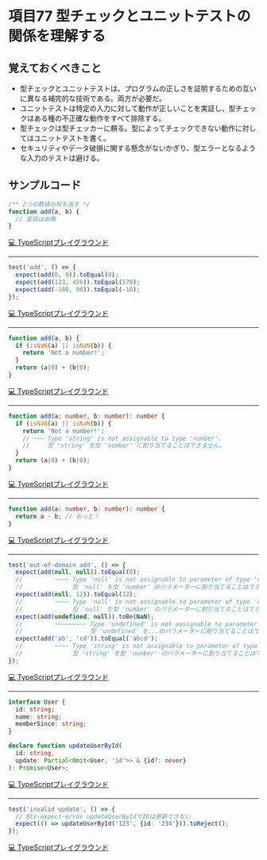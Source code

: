 # 項目77  型チェックとユニットテストの関係を理解する

## 覚えておくべきこと

* 型チェックとユニットテストは、プログラムの正しさを証明するための互いに異なる補完的な技術である。両方が必要だ。
* ユニットテストは特定の入力に対して動作が正しいことを実証し、型チェックはある種の不正確な動作をすべて排除する。
* 型チェックは型チェッカーに頼る。型によってチェックできない動作に対してはユニットテストを書く。
* セキュリティやデータ破損に関する懸念がないかぎり、型エラーとなるような入力のテストは避ける。

## サンプルコード

```js
/** 2つの数値の和を返す */
function add(a, b) {
  // 実装は省略
}
```

[💻 TypeScriptプレイグラウンド](https://www.typescriptlang.org/ja/play/?ts=5.8.2#code/PQKhAICZBMGQ7BkB1NAkCrQMSqCSGQK-GE0GcJgCgAzAVwDsBjAFwEsB7U8AQwBNmAKRgGnACMBKcAG984cMGDhA+dqBRiMD2DIEB3QKau+AL5A)

----

```ts
test('add', () => {
  expect(add(0, 0)).toEqual(0);
  expect(add(123, 456)).toEqual(579);
  expect(add(-100, 90)).toEqual(-10);
});
```

[💻 TypeScriptプレイグラウンド](https://www.typescriptlang.org/ja/play/?ts=5.8.2#code/C4UwzsAUDkCGAm9oBoAEkCUqC8A+VA3gFCqogAeADiAMZQLyQAMaTGGAdMAPYCiAjgFdYAG2YYA3CTJVa9RJACMAJgDMaACwBWAGzsufIaMhaA7AE5J0itTqQGkALSKmLVObaceA4WOdspAF9JIA)

----

```js
function add(a, b) {
  if (isNaN(a) || isNaN(b)) {
    return 'Not a number!';
  }
  return (a|0) + (b|0);
}
```

[💻 TypeScriptプレイグラウンド](https://www.typescriptlang.org/ja/play/?ts=5.8.2#code/GYVwdgxgLglg9mABAQwCaoBTIDSIEYCUiA3gFCKIzCIYwDOAcsg1kQD5uWPMaFFkUKAJwCmUEEKQByBnCgpEYEAFs8IoQEIpAbnKIAvntHjJNZGwAMRANQ08lgrv1A)

----

```ts
function add(a: number, b: number): number {
  if (isNaN(a) || isNaN(b)) {
    return 'Not a number!';
    // ~~~ Type 'string' is not assignable to type 'number'.
    //     型 'string' を型 'number' に割り当てることはできません。
  }
  return (a|0) + (b|0);
}
```

[💻 TypeScriptプレイグラウンド](https://www.typescriptlang.org/ja/play/?ts=5.8.2#code/GYVwdgxgLglg9mABAQwCaoBTIFyLCAWwCMBTAJwBpEjd9jyBKWw0sxAbwChFEZhEMMAM4A5ZCKwNEAH2m9R4jEQZSuPHmRJQQZJAHIRcKCjwtyAQj0BubuoD0dxAD8XiACoBPAA4lEeoVBkMGAA5nryeEYoQkIwIWDIRAA2vlBwiFDevnp0rHoAdLY8Duo8gNHqfgFBoeGASQwVOWZk4YDWDIBOSoBRDIDK+oBmDIDRDIDKDIAWDID2DIDmDICyDIB+DIDaDIDJDIBADLYAvraa2roCyNIADFIA1AJEuww2y0A)

----

```ts
function add(a: number, b: number): number {
  return a - b; // おっと！
}
```

[💻 TypeScriptプレイグラウンド](https://www.typescriptlang.org/ja/play/?ts=5.8.2#code/GYVwdgxgLglg9mABAQwCaoBTIFyLCAWwCMBTAJwBpEjd9jyBKWw0sxAbwChFEySoQZJMkQBaagG5EAemmJAUgyBjBkAWDIEB-zgF8gA)

----

```ts
test('out-of-domain add', () => {
  expect(add(null, null)).toEqual(0);
  //         ~~~~ Type 'null' is not assignable to parameter of type 'number'.
  //              型 'null' を型 'number' のパラメーターに割り当てることはできません。
  expect(add(null, 12)).toEqual(12);
  //         ~~~~ Type 'null' is not assignable to parameter of type 'number'.
  //              型 'null' を型 'number' のパラメーターに割り当てることはできません。
  expect(add(undefined, null)).toBe(NaN);
  //         ~~~~~~~~~ Type 'undefined' is not assignable to parameter of ...
  //                   型 'undefined' を...のパラメーターに割り当てることはできません。
  expect(add('ab', 'cd')).toEqual('abcd');
  //         ~~~~ Type 'string' is not assignable to parameter of type 'number'.
  //              型 'string' を型 'number' のパラメーターに割り当てることはできません。
});
```

[💻 TypeScriptプレイグラウンド](https://www.typescriptlang.org/ja/play/?ts=5.8.2#code/C4UwzsAUDkD2CuwC0sBmSAmsC2BDAlgHYAEuGG0ANMZAJTEC8AfMQN4BQxxIAHgA4gAxlDIZIheABtJ1CdNq0AdMFgBRAI7xckyAAZaAbk7EA9Ca4XLAPxtXiAFQCeA4tDmToxfGGKFYwUjAwfABzQlwAI0kQYhViPlwAJ1xsEFBE4jRY5xi3eGwIkEToRWMzSwqKwGj1V3dPQCSGGryCos9AOwZARYZAS4ZAQ4ZAH4ZAfoY+wGsGQCclQCiGQGV9QDMGQGiGQGUGQAsGQHsGQHMGQFkGQD8GQG0GQGSGQCAGY14BYUhRcSkZYgBGACYFZTVNbUg7wzLzSq5bOycXPOknm8vn8gWCYUi0VisHiSRSaSKmVQ2X+EhaxVKXHKX0qTTqxEatXyhWKxE6vUGIwmMwWKw2OwOR34QhE5Eg8EIGBAqCIIAwskuDxUACEQJAAHK4cXvLGfL4-BUOHKuDlcnmEPlAnx+AK4IKhcJRGJxBLJVLpJHERTWj44u1cJqq7m8igE62Kcn9IZjKZzJZrLZ7Q5cY4ss5s6CRKiuQQUIVPLQ6SMRWPQGWmOWVH5K-4QRJEEJakG6-UQo3Q2FmhEZLLAZXNEklW32ixNPMFhp44mtMndL1U320gMMw4AX0MQA)

----

```ts
interface User {
  id: string;
  name: string;
  memberSince: string;
}

declare function updateUserById(
  id: string,
  update: Partial<Omit<User, 'id'>> & {id?: never}
): Promise<User>;
```

[💻 TypeScriptプレイグラウンド](https://www.typescriptlang.org/ja/play/?ts=5.8.2#code/JYOwLgpgTgZghgYwgAgKoGdrIN4ChnLAAmAXMumFKAOYDc+yIcAthGRVSHQ68wEbQAyqCTtKNegF9cuIhAQAbOFBQwAriARhgAexDI1AByJxIGaACEAngEkiACgbExnagBoGRk5DIAFZdpwCgA8APLMwGDB5lBuyADkxPEAfMnIAGQ4xAD8ZCAQAG7Q0gCUflA6EZjRmFDJtEA)

----

```ts
test('invalid update', () => {
  // @ts-expect-error updateUserByIdでIDは更新できない
  expect(() => updateUserById('123', {id: '234'})).toReject();
});
```

[💻 TypeScriptプレイグラウンド](https://www.typescriptlang.org/ja/play/?ts=5.8.2#code/C4UwzsAUDkCWB2A3AhgG1gEwAQFcAOGyo0ANFpAJRYC8AfFgN4BQWWA9G1gALBgC0IAB54QAY2ACATpID2k3ASIgAqmBCSAQgE8AkhkDmDDoAigewZAL2aAG032BZBkBWDIBEGFliEjxkSjXr5CoVeu16MACMAEwAzKSMmABcWNDhACzQAL4UFAB0wDIASiAAVmJQFADcTKnFQA)

